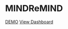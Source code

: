 # MINDReMIND

[DEMO](https://jxin04.github.io/MINDReMIND/notifications.html)
[View Dashboard](https://jxin04.github.io/MINDReMIND/dashboard.html)
